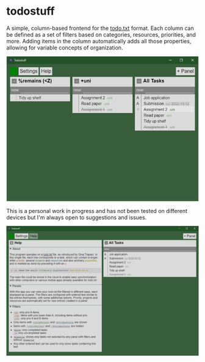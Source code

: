 # todostuff

A simple, column-based frontend for the [todo.txt](http://todotxt.org/) format. Each column can be defined as a set of filters based on categories, resources, priorities, and more. Adding items in the column automatically adds all those properties, allowing for variable concepts of organization.

![Screenshot of todo-app](doc/screenshot.png)

This is a personal work in progress and has not been tested on different devices but I'm always open to suggestions and issues.

![Screenshot of todo-app with the help window open](doc/screenshot_help.png)
